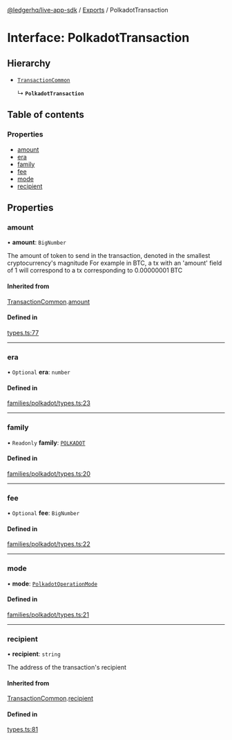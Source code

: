 [@ledgerhq/live-app-sdk](../README.md) / [Exports](../modules.md) / PolkadotTransaction

# Interface: PolkadotTransaction

## Hierarchy

- [`TransactionCommon`](TransactionCommon.md)

  ↳ **`PolkadotTransaction`**

## Table of contents

### Properties

- [amount](PolkadotTransaction.md#amount)
- [era](PolkadotTransaction.md#era)
- [family](PolkadotTransaction.md#family)
- [fee](PolkadotTransaction.md#fee)
- [mode](PolkadotTransaction.md#mode)
- [recipient](PolkadotTransaction.md#recipient)

## Properties

### amount

• **amount**: `BigNumber`

The amount of token to send in the transaction, denoted in the smallest cryptocurrency's magnitude
For example in BTC, a tx with an 'amount' field of 1 will correspond to a tx corresponding to 0.00000001 BTC

#### Inherited from

[TransactionCommon](TransactionCommon.md).[amount](TransactionCommon.md#amount)

#### Defined in

[types.ts:77](https://github.com/LedgerHQ/live-app-sdk/blob/1d8d8d5/src/types.ts#L77)

___

### era

• `Optional` **era**: `number`

#### Defined in

[families/polkadot/types.ts:23](https://github.com/LedgerHQ/live-app-sdk/blob/1d8d8d5/src/families/polkadot/types.ts#L23)

___

### family

• `Readonly` **family**: [`POLKADOT`](../enums/FAMILIES.md#polkadot)

#### Defined in

[families/polkadot/types.ts:20](https://github.com/LedgerHQ/live-app-sdk/blob/1d8d8d5/src/families/polkadot/types.ts#L20)

___

### fee

• `Optional` **fee**: `BigNumber`

#### Defined in

[families/polkadot/types.ts:22](https://github.com/LedgerHQ/live-app-sdk/blob/1d8d8d5/src/families/polkadot/types.ts#L22)

___

### mode

• **mode**: [`PolkadotOperationMode`](../modules.md#polkadotoperationmode)

#### Defined in

[families/polkadot/types.ts:21](https://github.com/LedgerHQ/live-app-sdk/blob/1d8d8d5/src/families/polkadot/types.ts#L21)

___

### recipient

• **recipient**: `string`

The address of the transaction's recipient

#### Inherited from

[TransactionCommon](TransactionCommon.md).[recipient](TransactionCommon.md#recipient)

#### Defined in

[types.ts:81](https://github.com/LedgerHQ/live-app-sdk/blob/1d8d8d5/src/types.ts#L81)
